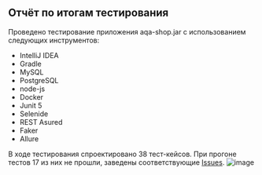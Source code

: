 ## Отчёт по итогам тестирования

Проведено тестирование приложения aqa-shop.jar с использованием следующих инструментов: 
- IntelliJ IDEA
- Gradle 
- MySQL 
- PostgreSQL
- node-js
- Docker 
- Junit 5 
- Selenide 
- REST Asured 
- Faker 
- Allure

В ходе тестирования спроектировано 38 тест-кейсов.
При прогоне тестов 17 из них не прошли, заведены соответствующие [Issues](https://github.com/JulyJulyZH/qa.diploma/issues).
![image](https://github.com/JulyJulyZH/qa.diploma/assets/138996194/87ed21b6-52dd-4434-81e7-72f6ab351823)

